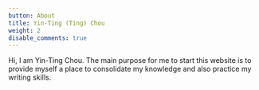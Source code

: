 ```yaml
---
button: About
title: Yin-Ting (Ting) Chou
weight: 2
disable_comments: true
---
```


Hi, I am Yin-Ting Chou. The main purpose for me to start this website is to provide myself a place to consolidate my knowledge and also practice my writing skills. 











